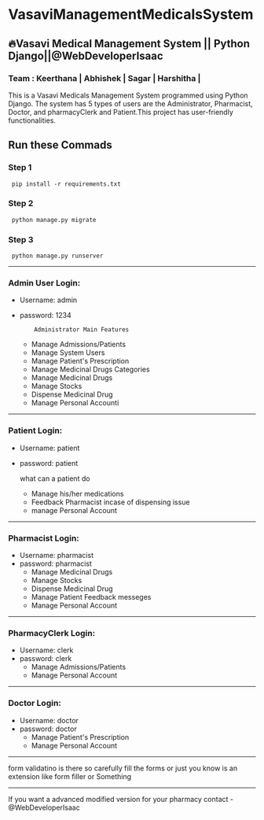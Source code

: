 # VasaviManagementMedicalsSystem
<h2>🔥Vasavi Medical Management System || Python Django||@WebDeveloperIsaac</h2>
<h3>Team : Keerthana | Abhishek | Sagar | Harshitha |</h3> 
  
  
   <p>This is a Vasavi Medicals Management System programmed using Python Django. The system has 5 types of users are the Administrator, Pharmacist, Doctor, and pharmacyClerk and Patient.This project has user-friendly functionalities.</p>

## Run these Commads
### Step 1
     pip install -r requirements.txt
### Step 2
     python manage.py migrate
        
### Step 3
     python manage.py runserver
-----------------------------------------------------------------------------------

### Admin User Login: 
- Username: admin
- password: 1234  
  
          Administrator Main Features
     - Manage Admissions/Patients
     - Manage System Users
     - Manage Patient's Prescription
     - Manage Medicinal Drugs Categories
     - Manage Medicinal Drugs
     - Manage Stocks
     - Dispense Medicinal Drug
     - Manage Personal Accounti

------------------------------------------------------------------------------------
### Patient Login:
- Username: patient
- password: patient

     what can a patient do 
     -  Manage his/her medications
     - Feedback Pharmacist incase of dispensing issue
     -  manage Personal Account
      
 
-----------------------------------------------------------------------------------
### Pharmacist Login:
- Username: pharmacist
- password: pharmacist
     - Manage Medicinal Drugs
     - Manage Stocks
     - Dispense Medicinal Drug
     - Manage Patient Feedback messeges
     - Manage Personal Account
     
        

-------------------------------------------------------------------------------------
### PharmacyClerk Login:
- Username: clerk
- password: clerk
     - Manage Admissions/Patients
     - Manage Personal Account

------------------------------------------------------------------------------------
### Doctor Login:
- Username: doctor
- password: doctor
     - Manage Patient's Prescription
     - Manage Personal Account
   
-----------------------------------------------------------------------------------
form validatino is there so carefully fill the forms or just you know is an extension like form filler or Something

--------------------------------------------------------------------------------------
If you want a advanced modified version for your pharmacy contact -@WebDeveloperIsaac










